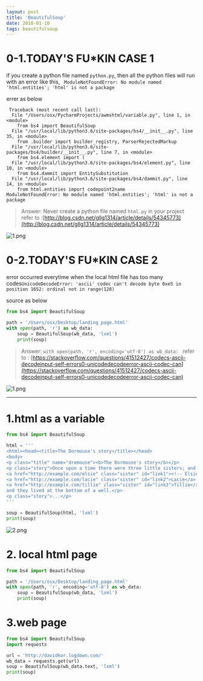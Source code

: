 ```yaml
---
layout: post
title: 'BeautifulSoup'
date: 2018-01-10
tags: beautifulsoup
---
```

# 0-1.TODAY'S FU*KIN CASE 1
 if you create a python file named ```python.py```, then all the python files will run with an error like this,  ``` ModuleNotFoundError: No module named 'html.entities'; 'html' is not a package```

errer as below
```
 Traceback (most recent call last):
  File "/Users/osx/PycharmProjects/awmshtml/variable.py", line 1, in <module>
    from bs4 import BeautifulSoup
  File "/usr/local/lib/python3.6/site-packages/bs4/__init__.py", line 35, in <module>
    from .builder import builder_registry, ParserRejectedMarkup
  File "/usr/local/lib/python3.6/site-packages/bs4/builder/__init__.py", line 7, in <module>
    from bs4.element import (
  File "/usr/local/lib/python3.6/site-packages/bs4/element.py", line 10, in <module>
    from bs4.dammit import EntitySubstitution
  File "/usr/local/lib/python3.6/site-packages/bs4/dammit.py", line 14, in <module>
    from html.entities import codepoint2name
ModuleNotFoundError: No module named 'html.entities'; 'html' is not a package
```
> Answer:
> Never create a python file named ```html.py``` in your project
> refer to :[http://blog.csdn.net/gllg1314/article/details/54345773](http://blog.csdn.net/gllg1314/article/details/54345773)

![1.png](http://user-image.logdown.io/user/42937/blog/39533/post/4732656/T6oJ4afwRniE7S0tOIxV_1.png)

# 0-2.TODAY'S FU*KIN CASE 2

error occurred everytime when the local html file has too many codes```UnicodeDecodeError: 'ascii' codec can't decode byte 0xe5 in position 1652: ordinal not in range(128)```

source as below
```python
from bs4 import BeautifulSoup

path = '/Users/osx/Desktop/landing_page.html'
with open(path, 'r') as wb_data:
    soup = BeautifulSoup(wb_data, 'lxml')
    print(soup)
```
> Answer:
> ```with open(path, 'r', encoding='utf-8') as wb_data: ```
> refer to : [https://stackoverflow.com/questions/41512427/codecs-ascii-decodeinput-self-errors0-unicodedecodeerror-ascii-codec-can](https://stackoverflow.com/questions/41512427/codecs-ascii-decodeinput-self-errors0-unicodedecodeerror-ascii-codec-can)

![1.png](http://user-image.logdown.io/user/42937/blog/39533/post/4732656/PGLzho3Q52yIQXn0t0NA_1.png)

---


# 1.html as a variable

```python
from bs4 import BeautifulSoup

html = '''
<html><head><title>The Dormouse's story</title></head>
<body>
<p class="title" name="dromouse"><b>The Dormouse's story</b></p>
<p class="story">Once upon a time there were three little sisters; and their names were
<a href="http://example.com/elsie" class="sister" id="link1"><!-- Elsie --></a>,
<a href="http://example.com/lacie" class="sister" id="link2">Lacie</a> and
<a href="http://example.com/tillie" class="sister" id="link3">Tillie</a>;
and they lived at the bottom of a well.</p>
<p class="story">...</p>
'''

soup = BeautifulSoup(html, 'lxml')
print(soup)
```
![2.png](http://user-image.logdown.io/user/42937/blog/39533/post/4732656/3CwKV0vdQOedIhtPmewT_2.png)

# 2. local html page

```python
from bs4 import BeautifulSoup

path = '/Users/osx/Desktop/landing_page.html'
with open(path, 'r', encoding='utf-8') as wb_data:
    soup = BeautifulSoup(wb_data, 'lxml')
    print(soup)
```

# 3.web page

```python
from bs4 import BeautifulSoup
import requests

url = 'http://davidkor.logdown.com/'
wb_data = requests.get(url)
soup = BeautifulSoup(wb_data.text, 'lxml')
print(soup)
```
